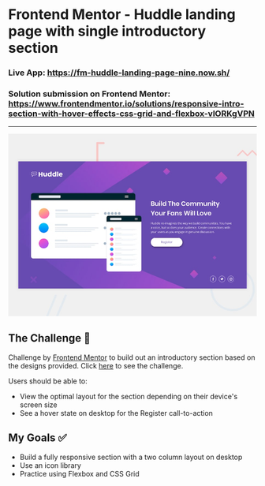 # Frontend Mentor - Huddle landing page with single introductory section

### Live App: https://fm-huddle-landing-page-nine.now.sh/
### Solution submission on Frontend Mentor: https://www.frontendmentor.io/solutions/responsive-intro-section-with-hover-effects-css-grid-and-flexbox-vlORKgVPN

***

![Design preview for the Huddle landing page with single introductory section](./design/desktop-preview.jpg)

## The Challenge 💪

Challenge by [Frontend Mentor](https://www.frontendmentor.io/) to build out an introductory section based on the designs provided.
Click [here](https://www.frontendmentor.io/challenges/huddle-landing-page-with-a-single-introductory-section-B_2Wvxgi0) to see the challenge.

Users should be able to:

- View the optimal layout for the section depending on their device's screen size
- See a hover state on desktop for the Register call-to-action

## My Goals ✅

- Build a fully responsive section with a two column layout on desktop
- Use an icon library
- Practice using Flexbox and CSS Grid